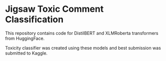 # Jigsaw Toxic Comment Classification

This repository contains code for DistilBERT and XLMRoberta transformers from HuggingFace. 

Toxicity classifier was created using these models and best submission was submitted to Kaggle.
